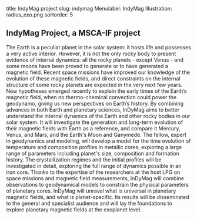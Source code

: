 title: IndyMag project
slug: indymag
Menulabel: IndyMag
Illustration: radius_exo.png
sortorder: 5

## IndyMag Project, a MSCA-IF project

The Earth is a peculiar planet in the solar system: it hosts life and possesses a very active interior. However, it is not the only
rocky body to present evidence of internal dynamics: all the rocky planets - except Venus - and some moons have been
proved to generate or to have generated a magnetic field. Recent space missions have improved our knowledge of the
evolution of these magnetic fields, and direct constraints on the internal structure of some rocky planets are expected in the
very next few years. New hypotheses emerged recently to explain the early times of the Earth’s magnetic field, when no
thermo-chemical convection could power the geodynamo, giving us new perspectives on Earth’s history. By combining
advances in both Earth and planetary sciences, InDyMag aims to better understand the internal dynamics of the Earth and
other rocky bodies in our solar system. It will investigate the generation and long-term evolution of their magnetic fields with
Earth as a reference, and compare it Mercury, Venus, and Mars, and the Earth's Moon and Ganymede. The fellow, expert in
geodynamics and modeling, will develop a model for the time evolution of temperature and composition profiles in metallic
cores, exploring a large range of parameters including planet's size, composition and formation history. The crystallization
regimes and the initial profiles will be investigated in detail, exploring the full range of dynamics possible in an iron core.
Thanks to the expertise of the researchers at the host LPG on space missions and magnetic field measurements, InDyMag
will combine observations to geodynamical models to constrain the physical parameters of planetary cores. InDyMag will
unravel what is universal in planetary magnetic fields, and what is planet-specific. Its results will be disseminated to the
general and specialist audience and will lay the foundations to explore planetary magnetic fields at the exoplanet level.